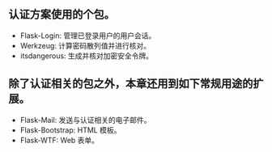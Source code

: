 
## 认证方案使用的个包。
- Flask-Login: 管理已登录用户的用户会话。
- Werkzeug: 计算密码散列值并进行核对。
- itsdangerous: 生成并核对加密安全令牌。

##  除了认证相关的包之外，本章还用到如下常规用途的扩展。
- Flask-Mail: 发送与认证相关的电子邮件。
- Flask-Bootstrap: HTML 模板。
- Flask-WTF: Web 表单。
